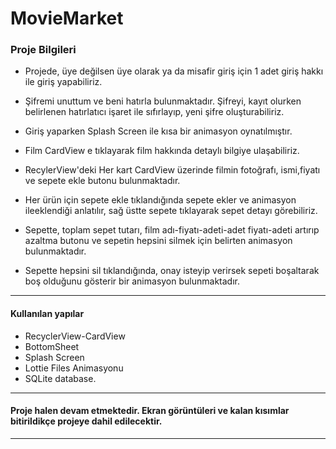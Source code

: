 # MovieMarket

### Proje Bilgileri
- Projede, üye değilsen üye olarak ya da misafir giriş için 1 adet giriş hakkı ile giriş yapabiliriz.

- Şifremi unuttum ve beni hatırla bulunmaktadır. Şifreyi, kayıt olurken belirlenen hatırlatıcı işaret ile sıfırlayıp, yeni şifre oluşturabiliriz.

- Giriş yaparken Splash Screen ile kısa bir animasyon oynatılmıştır.

- Film CardView e tıklayarak film hakkında detaylı bilgiye ulaşabiliriz.

- RecylerView'deki Her kart CardView üzerinde filmin fotoğrafı, ismi,fiyatı ve sepete ekle butonu bulunmaktadır.

- Her ürün için sepete ekle tıklandığında sepete ekler ve animasyon ileeklendiği anlatılır, sağ üstte sepete tıklayarak sepet detayı görebiliriz.

- Sepette, toplam sepet tutarı, film adı-fiyatı-adeti-adet fiyatı-adeti artırıp azaltma butonu ve sepetin hepsini silmek için belirten animasyon bulunmaktadır.

- Sepette hepsini sil tıklandığında, onay isteyip verirsek sepeti boşaltarak boş olduğunu gösterir bir animasyon bulunmaktadır.

------------


####  Kullanılan yapılar
- RecyclerView-CardView
- BottomSheet
- Splash Screen
- Lottie Files Animasyonu
- SQLite database.

------------


#### Proje halen devam etmektedir. Ekran görüntüleri ve kalan kısımlar bitirildikçe projeye dahil edilecektir.

------------

